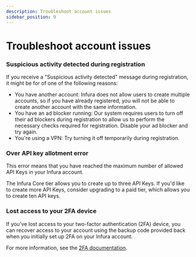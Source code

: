 ```yaml
---
description: Troubleshoot account issues
sidebar_position: 9
---
```


# Troubleshoot account issues

### Suspicious activity detected during registration

If you receive a "Suspicious activity detected" message during registration, it might be for of one of the following
reasons:

* You have another account: Infura does not allow users to create multiple accounts, so if
    you have already registered, you will not be able to create another account with the same information.
* You have an ad blocker running: Our system requires users to turn off their ad blockers during registration
    to allow us to perform the necessary checks required for registration. Disable your ad blocker and try again.
* You're using a VPN: Try turning it off temporarily during registration.

### Over API key allotment error

This error means that you have reached the maximum number of allowed API Keys in your Infura account.

The Infura Core tier allows you to create up to three API Keys. If you'd like to create more API Keys, consider upgrading to
a paid tier, which allows you to create ten API keys.

### Lost access to your 2FA device

If you've lost access to your two-factor authentication (2FA) device, you can recover access to your account using the backup
code provided back when you initially set up 2FA on your Infura account.

For more information, see the [2FA documentation](two-factor-authentication.md#enable-2fa-on-your-account).